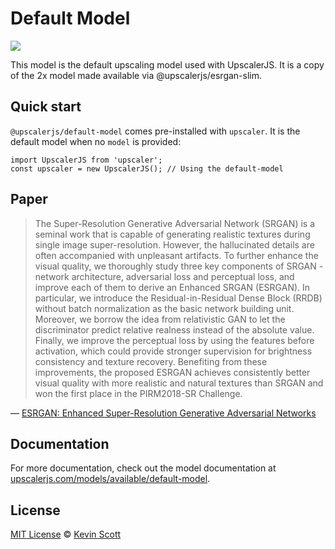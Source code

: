 # Default Model

[![](https://data.jsdelivr.com/v1/package/npm/@upscalerjs/default-model/badge)](https://www.jsdelivr.com/package/npm/@upscalerjs/default-model)

This model is the default upscaling model used with UpscalerJS. It is a copy of the 2x model made available via @upscalerjs/esrgan-slim.

## Quick start

`@upscalerjs/default-model` comes pre-installed with `upscaler`. It is the default model when no `model` is provided:

```
import UpscalerJS from 'upscaler';
const upscaler = new UpscalerJS(); // Using the default-model
```

## Paper

> The Super-Resolution Generative Adversarial Network (SRGAN) is a seminal work that is capable of generating realistic textures during single image super-resolution. However, the hallucinated details are often accompanied with unpleasant artifacts. To further enhance the visual quality, we thoroughly study three key components of SRGAN - network architecture, adversarial loss and perceptual loss, and improve each of them to derive an Enhanced SRGAN (ESRGAN). In particular, we introduce the Residual-in-Residual Dense Block (RRDB) without batch normalization as the basic network building unit. Moreover, we borrow the idea from relativistic GAN to let the discriminator predict relative realness instead of the absolute value. Finally, we improve the perceptual loss by using the features before activation, which could provide stronger supervision for brightness consistency and texture recovery. Benefiting from these improvements, the proposed ESRGAN achieves consistently better visual quality with more realistic and natural textures than SRGAN and won the first place in the PIRM2018-SR Challenge.

&mdash; [ESRGAN: Enhanced Super-Resolution Generative Adversarial Networks](https://arxiv.org/abs/1809.00219)

## Documentation

For more documentation, check out the model documentation at [upscalerjs.com/models/available/default-model](https://upscalerjs.com/models/available/default-model).

## License

[MIT License](https://oss.ninja/mit/developit/) © [Kevin Scott](https://thekevinscott.com)
